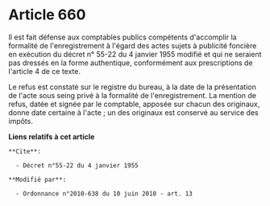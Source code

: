 # Article 660

Il est fait défense aux comptables publics compétents d'accomplir la formalité de l'enregistrement à l'égard des actes sujets
à publicité    foncière en exécution du décret n° 55-22 du 4 janvier 1955 modifié et qui ne seraient pas dressés en la forme
authentique, conformément aux prescriptions de l'article 4 de ce texte. 

Le refus est constaté sur le registre du bureau, à la date de la présentation de l'acte sous seing privé à la formalité de
l'enregistrement. La mention de refus, datée et signée par le comptable, apposée sur chacun des originaux, donne date
certaine à l'acte ; un des originaux est conservé au service des impôts.

**Liens relatifs à cet article**

	**Cite**:

	  - Décret n°55-22 du 4 janvier 1955

	**Modifié par**:

	  - Ordonnance n°2010-638 du 10 juin 2010 - art. 13
